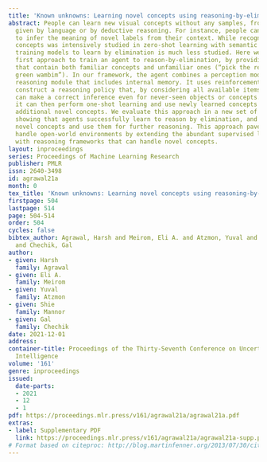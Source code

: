 ```yaml
---
title: 'Known unknowns: Learning novel concepts using reasoning-by-elimination'
abstract: People can learn new visual concepts without any samples, from information
  given by language or by deductive reasoning. For instance, people can use <em>elimination</em>
  to infer the meaning of novel labels from their context. While recognizing novel
  concepts was intensively studied in zero-shot learning with semantic descriptions,
  training models to learn by elimination is much less studied. Here we describe the
  first approach to train an agent to reason-by-elimination, by providing instructions
  that contain both familiar concepts and unfamiliar ones (“pick the red box and the
  green wambim”). In our framework, the agent combines a perception module with a
  reasoning module that includes internal memory. It uses reinforcement learning to
  construct a reasoning policy that, by considering all available items in a room,
  can make a correct inference even for never-seen objects or concepts. Furthermore,
  it can then perform one-shot learning and use newly learned concepts for inferring
  additional novel concepts. We evaluate this approach in a new set of environments,
  showing that agents successfully learn to reason by elimination, and can also learn
  novel concepts and use them for further reasoning. This approach paves the way to
  handle open-world environments by extending the abundant supervised learning approaches
  with reasoning frameworks that can handle novel concepts.
layout: inproceedings
series: Proceedings of Machine Learning Research
publisher: PMLR
issn: 2640-3498
id: agrawal21a
month: 0
tex_title: 'Known unknowns: Learning novel concepts using reasoning-by-elimination'
firstpage: 504
lastpage: 514
page: 504-514
order: 504
cycles: false
bibtex_author: Agrawal, Harsh and Meirom, Eli A. and Atzmon, Yuval and Mannor, Shie
  and Chechik, Gal
author:
- given: Harsh
  family: Agrawal
- given: Eli A.
  family: Meirom
- given: Yuval
  family: Atzmon
- given: Shie
  family: Mannor
- given: Gal
  family: Chechik
date: 2021-12-01
address:
container-title: Proceedings of the Thirty-Seventh Conference on Uncertainty in Artificial
  Intelligence
volume: '161'
genre: inproceedings
issued:
  date-parts:
  - 2021
  - 12
  - 1
pdf: https://proceedings.mlr.press/v161/agrawal21a/agrawal21a.pdf
extras:
- label: Supplementary PDF
  link: https://proceedings.mlr.press/v161/agrawal21a/agrawal21a-supp.pdf
# Format based on citeproc: http://blog.martinfenner.org/2013/07/30/citeproc-yaml-for-bibliographies/
---
```

